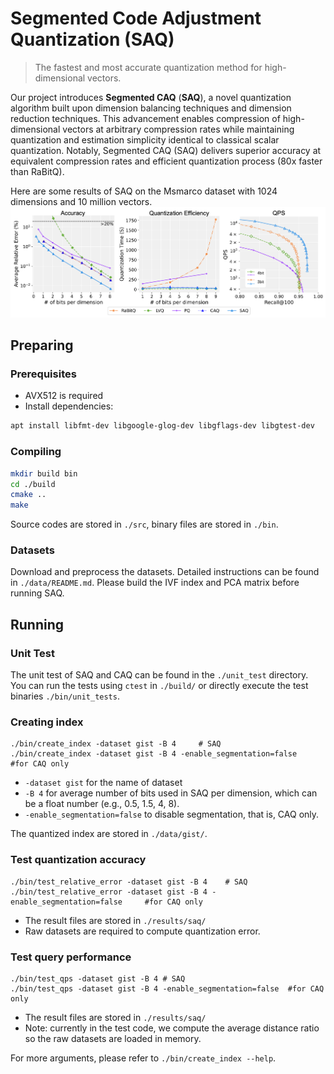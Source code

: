# Segmented Code Adjustment Quantization (SAQ)


> The fastest and most accurate quantization method for high-dimensional vectors.

Our project introduces **Segmented CAQ** (**SAQ**), a novel quantization algorithm built upon dimension balancing techniques and dimension reduction techniques. This advancement enables compression of high-dimensional vectors at arbitrary compression rates while maintaining quantization and estimation simplicity identical to classical scalar quantization. Notably, Segmented CAQ (SAQ) delivers superior accuracy at equivalent compression rates and efficient quantization process (80x faster than RaBitQ).

Here are some results of SAQ on the Msmarco dataset with 1024 dimensions and 10 million vectors.  ![Comparsion of SAQ with other quantization methods for the Msmarco dataset](./results/saq_combine_results.png)

## Preparing

### Prerequisites
* AVX512 is required
* Install dependencies:
```Bash
apt install libfmt-dev libgoogle-glog-dev libgflags-dev libgtest-dev
```

### Compiling
```Bash
mkdir build bin
cd ./build
cmake ..
make
```
Source codes are stored in `./src`, binary files are stored in `./bin`.

### Datasets
Download and preprocess the datasets. Detailed instructions can be found in `./data/README.md`.
Please build the IVF index and PCA matrix before running SAQ.

## Running

### Unit Test

The unit test of SAQ and CAQ can be found in the `./unit_test` directory. You can run the tests using `ctest` in `./build/` or directly execute the test binaries `./bin/unit_tests`.

### Creating index
```Base
./bin/create_index -dataset gist -B 4     # SAQ
./bin/create_index -dataset gist -B 4 -enable_segmentation=false     #for CAQ only
```
* `-dataset gist` for the name of dataset
* `-B 4` for average number of bits used in SAQ per dimension, which can be a float number (e.g., 0.5, 1.5, 4, 8).
* `-enable_segmentation=false` to disable segmentation, that is, CAQ only.

The quantized index are stored in `./data/gist/`.

### Test quantization accuracy
```Base
./bin/test_relative_error -dataset gist -B 4    # SAQ
./bin/test_relative_error -dataset gist -B 4 -enable_segmentation=false     #for CAQ only
```
* The result files are stored in `./results/saq/`
* Raw datasets are required to compute quantization error.

### Test query performance
```Base
./bin/test_qps -dataset gist -B 4 # SAQ
./bin/test_qps -dataset gist -B 4 -enable_segmentation=false  #for CAQ only
```
* The result files are stored in `./results/saq/`
* Note: currently in the test code, we compute the average distance ratio so the raw datasets are loaded in memory.

For more arguments, please refer to `./bin/create_index --help`.